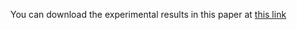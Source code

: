 You can download the experimental results in this paper at [this link](https://uowmailedu-my.sharepoint.com/:f:/r/personal/ttpn997_uowmail_edu_au/Documents/supplementary-papers/CamoDiff?csf=1&web=1&e=DfVRLY)
